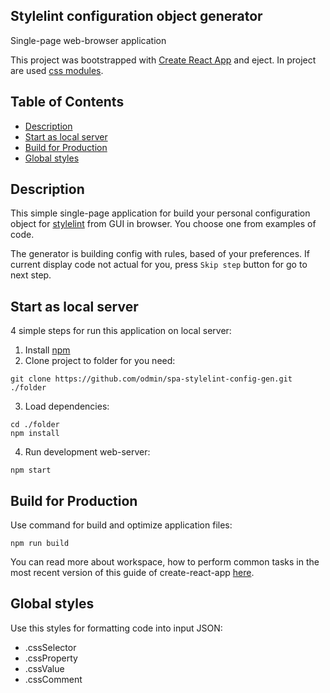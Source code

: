 ## Stylelint configuration object generator

Single-page web-browser application

This project was bootstrapped with [Create React App](https://github.com/facebookincubator/create-react-app) and eject. In project are used [css modules](https://github.com/css-modules/css-modules).

## Table of Contents

- [Description](#description)
- [Start as local server](#start-as-local-server)
- [Build for Production](#build-for-production)
- [Global styles](#global-styles)

## Description

This simple single-page application for build your personal configuration object for [stylelint](//stylelint.io) from GUI in browser. You choose one from examples of code.

The generator is building config with rules, based of your preferences. If current display code not actual for you, press `Skip step` button for go to next step.

## Start as local server

4 simple steps for run this application on local server:

1. Install [npm](https://nodejs.org/)
2. Clone project to folder for you need:
```
git clone https://github.com/odmin/spa-stylelint-config-gen.git ./folder
```
3. Load dependencies:
```
cd ./folder
npm install
```
4. Run development web-server:
```
npm start
```

## Build for Production

Use command for build and optimize application files:
```
npm run build
```
You can read more about workspace, how to perform common tasks in the most recent version of this guide of create-react-app [here](https://github.com/facebookincubator/create-react-app/blob/master/packages/react-scripts/template/README.md).


## Global styles

Use this styles for formatting code into input JSON:

* .cssSelector
* .cssProperty
* .cssValue
* .cssComment
